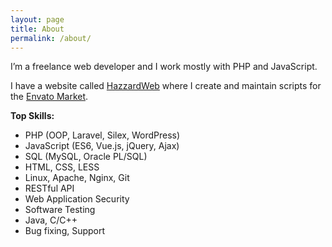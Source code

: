```yaml
---
layout: page
title: About
permalink: /about/
---
```


I’m a freelance web developer and I work mostly with PHP and JavaScript.

I have a website called [HazzardWeb](http://hazzardweb.com) where I create and maintain scripts for the [Envato Market](http://codecanyon.net/).

__Top Skills:__ 

- PHP (OOP, Laravel, Silex, WordPress)
- JavaScript (ES6, Vue.js, jQuery, Ajax)
- SQL (MySQL, Oracle PL/SQL)
- HTML, CSS, LESS
- Linux, Apache, Nginx, Git 
- RESTful API
- Web Application Security
- Software Testing
- Java, C/C++
- Bug fixing, Support
